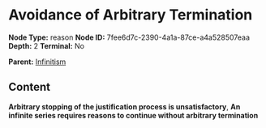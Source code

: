 # Avoidance of Arbitrary Termination

**Node Type:** reason
**Node ID:** 7fee6d7c-2390-4a1a-87ce-a4a528507eaa
**Depth:** 2
**Terminal:** No

**Parent:** [Infinitism](infinitism.md)

## Content

**Arbitrary stopping of the justification process is unsatisfactory**, **An infinite series requires reasons to continue without arbitrary termination**
